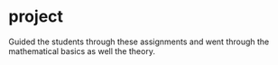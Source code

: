 # project
Guided the students through these assignments and went through the mathematical basics as well the theory.
